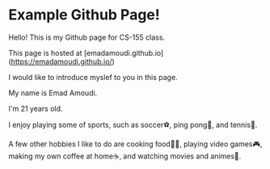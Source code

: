 # Example Github Page!

Hello! This is my Github page for CS-155 class.

This page is hosted at [emadamoudi.github.io] (https://emadamoudi.github.io/)

I would like to introduce myslef to you in this page.

My name is Emad Amoudi. 

I'm 21 years old.

I enjoy playing some of sports, such as soccer⚽️, ping pong🏓, and tennis🎾.

A few other hobbies I like to do are cooking food🧑‍🍳, playing video games🎮, making my own coffee at home☕️, and watching movies and animes🍿.


